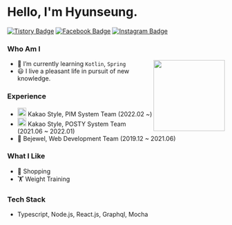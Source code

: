 # Hello, I'm Hyunseung.

[![Tistory Badge](https://img.shields.io/badge/Tech%20Blog-555263?style=flat&logoColor=white)](https://asce-hyunseung.tistory.com/)
[![Facebook Badge](https://img.shields.io/badge/facebook-1877f2?style=flat&logo=facebook&logoColor=white&link=https://www.facebook.com/AsCEhyunseung)](https://www.facebook.com/AsCEhyunseung)
[![Instagram Badge](http://img.shields.io/badge/-Instagram-pink?style=flat&logo=Instagram&link=https://instagram.com/asce_hyunseungg)](https://instagram.com/asce_hyunseungg)


### Who Am I

<img align='right' src="https://github-readme-stats.vercel.app/api?username=AsCE-hyunseung" height="165">

- 🌱 I’m currently learning `Kotlin`, `Spring`
- 😃 I live a pleasant life in pursuit of new knowledge.

### Experience

- <img src=https://user-images.githubusercontent.com/42690640/152672062-9a58e682-bbbe-4fdd-9d78-db5963575a06.png style="width: 20px; height: 20px;">  Kakao Style, PIM System Team (2022.02 ~)
- <img src=https://user-images.githubusercontent.com/42690640/152671545-061bffee-4cf1-493e-a5ab-4b438c12a815.png style="width: 20px; height: 20px;">  Kakao Style, POSTY System Team (2021.06 ~ 2022.01)
- 💍 Bejewel, Web Development Team (2019.12 ~ 2021.06)

### What I Like

- 👕 Shopping
- 🏋️ Weight Training

### Tech Stack

- Typescript, Node.js, React.js, Graphql, Mocha
